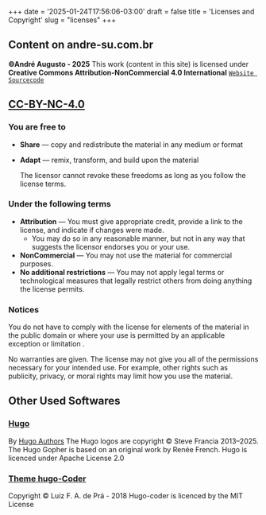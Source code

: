 +++
date = '2025-01-24T17:56:06-03:00'
draft = false
title = 'Licenses and Copyright'
slug = "licenses"
+++

## Content on andre-su.com.br

**©André Augusto - 2025**
This work (content in this site) is licensed under **Creative Commons Attribution-NonCommercial 4.0 International**
[`Website Sourcecode`](https://github.com/Andre-Su/my-blog/blob/main/LICENCE.md)

## **[CC-BY-NC-4.0](https://spdx.org/licenses/CC-BY-NC-4.0.html)**

### You are free to

- **Share** — copy and redistribute the material in any medium or format
- **Adapt** — remix, transform, and build upon the material

  The licensor cannot revoke these freedoms as long as you follow the license terms.

### Under the following terms

- **Attribution** — You must give appropriate credit, provide a link to the license, and indicate if changes were made.
  - You may do so in any reasonable manner, but not in any way that suggests the licensor endorses you or your use.
- **NonCommercial** — You may not use the material for commercial purposes.
- **No additional restrictions** — You may not apply legal terms or technological measures that legally restrict others from doing anything the license permits.

### Notices

You do not have to comply with the license for elements of the material in the public domain or where your use is permitted by an applicable exception or limitation .

No warranties are given. The license may not give you all of the permissions necessary for your intended use. For example, other rights such as publicity, privacy, or moral rights may limit how you use the material.

## Other Used Softwares

### [Hugo](https://github.com/gohugoio/hugo)

By [Hugo Authors](https://github.com/gohugoio/hugo/graphs/contributors)
The Hugo logos are copyright © Steve Francia 2013–2025.
The Hugo Gopher is based on an original work by Renée French.
Hugo is licenced under Apache License 2.0

### [Theme hugo-Coder](https://github.com/luizdepra/hugo-coder)

Copyright © Luiz F. A. de Prá - 2018
Hugo-coder is licenced by the MIT License
